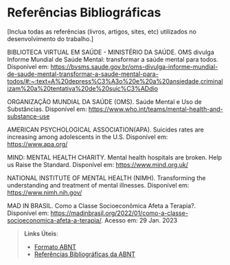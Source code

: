 # Referências Bibliográficas

[Inclua todas as referências (livros, artigos, sites, etc) utilizados no desenvolvimento do trabalho.]

BIBLIOTECA VIRTUAL EM SAÚDE - MINISTÉRIO DA SAÚDE. OMS divulga Informe Mundial de Saúde Mental: transformar a saúde mental para todos. Disponível em: https://bvsms.saude.gov.br/oms-divulga-informe-mundial-de-saude-mental-transformar-a-saude-mental-para-todos/#:~:text=A%20depress%C3%A3o%20e%20a%20ansiedade,criminalizam%20a%20tentativa%20de%20suic%C3%ADdio

ORGANIZAÇÃO MUNDIAL DA SAÚDE (OMS). Saúde Mental e Uso de Substâncias. Disponível em: https://www.who.int/teams/mental-health-and-substance-use

AMERICAN PSYCHOLOGICAL ASSOCIATION(APA). Suicides rates are increasing among adolescents in the U.S. Disponível em: https://www.apa.org/

MIND: MENTAL HEALTH CHARITY. Mental health hospitals are broken. Help us Raise the Standard. Disponível em: https://www.mind.org.uk/

NATIONAL INSTITUTE OF MENTAL HEALTH (NIMH). Transforming the understanding
and treatment of mental illnesses. Disponível em: https://www.nimh.nih.gov/

MAD IN BRASIL. Como a Classe Socioeconômica Afeta a Terapia?. Disponível em: https://madinbrasil.org/2022/01/como-a-classe-socioeconomica-afeta-a-terapia/. Acesso em: 29 Jan. 2023

> **Links Úteis**:
> - [Formato ABNT](https://www.normastecnicas.com/abnt/)
> - [Referências Bibliográficas da ABNT](https://comunidade.rockcontent.com/referencia-bibliografica-abnt/)
